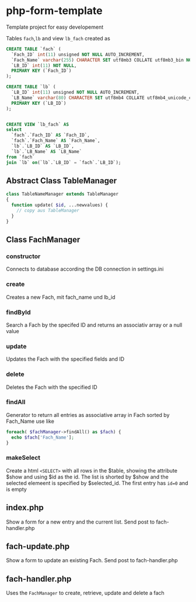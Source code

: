 # php-form-template

Template project for easy developement

Tables `fach`,`lb` and view `lb_fach` created as

```sql
CREATE TABLE `fach` (
  `Fach_ID` int(11) unsigned NOT NULL AUTO_INCREMENT,
  `Fach_Name` varchar(255) CHARACTER SET utf8mb3 COLLATE utf8mb3_bin NOT NULL,
  `LB_ID` int(11) NOT NULL,
  PRIMARY KEY (`Fach_ID`)
);

CREATE TABLE `lb` (
  `LB_ID` int(11) unsigned NOT NULL AUTO_INCREMENT,
  `LB_Name` varchar(80) CHARACTER SET utf8mb4 COLLATE utf8mb4_unicode_ci NOT NULL,
  PRIMARY KEY (`LB_ID`)
);


CREATE VIEW `lb_fach` AS
select
  `fach`.`Fach_ID` AS `Fach_ID`,
  `fach`.`Fach_Name` AS `Fach_Name`,
  `lb`.`LB_ID` AS `LB_ID`,
  `lb`.`LB_Name` AS `LB_Name`
from `fach`
join `lb` on(`lb`.`LB_ID` = `fach`.`LB_ID`);
```

## Abstract Class TableManager

```php
class TableNameManager extends TableManager
{
  function update( $id, ...newvalues) {
    // copy aus TableManager
  }
}
```

## Class FachManager

### constructor

Connects to database according the DB connection in settings.ini

### create

Creates a new Fach, mit fach_name und lb_id

### findById

Search a Fach by the specifed ID and returns an associativ array or a null value

### update

Updates the Fach with the specified fields and ID

### delete

Deletes the Fach with the specified ID

### findAll

Generator to return all entries as associative array in Fach sorted by Fach_Name
use like

```php
foreach( $fachManager->findAll() as $fach) {
  echo $fach['Fach_Name'];
}
```

### makeSelect

Create a html `<SELECT>` with all rows in the $table, showing the attribute $show and using $id as the id. The list is shorted by $show and the selected elemeent is specified by $selected_id. The first entry has `id=0` and is empty

## index.php

Show a form for a new entry and the current list. Send post to fach-handler.php

## fach-update.php

Show a form to update an existing Fach. Send post to fach-handler.php

## fach-handler.php

Uses the `FachManager` to create, retrieve, update and delete a fach
